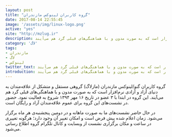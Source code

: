 ```yaml
---
layout: post
title: "گروه کاربران لینوکس مازندران"
date: 2017-08-14 22:55:45
image: '/assets/img/linux-logo.png'
active: "yes"
site: "http://mzlug.ir"
description: گروه کاربران گنو/لینوکس مازندران (مازلاگ) گروهی مستقل و متشکل از علاقه‌مندان به دنیای آزاد و آزادی نرم‌افزار است که به صورت مدون و با هماهنگی‌های قبلی گرد هم می‌آیند.
category: 'لاگ'
tags:
- مازندران
- لاگ
- لینوکس
twitter_text: گروه کاربران گنو/لینوکس مازندران (مازلاگ) گروهی مستقل و متشکل از علاقه‌مندان به دنیای آزاد و آزادی نرم‌افزار است که به صورت مدون و با هماهنگی‌های قبلی گرد هم می‌آیند.
introduction: گروه کاربران گنو/لینوکس مازندران (مازلاگ) گروهی مستقل و متشکل از علاقه‌مندان به دنیای آزاد و آزادی نرم‌افزار است که به صورت مدون و با هماهنگی‌های قبلی گرد هم می‌آیند.
---
```


گروه کاربران گنو/لینوکس مازندران (مازلاگ) گروهی مستقل و متشکل از علاقه‌مندان به دنیای آزاد و آزادی نرم‌افزار است که به صورت مدون و با هماهنگی‌های قبلی گرد هم می‌آیند.
این گروه در ابتدا با ۳ عضو در تاریخ ۱۶ مهر ۱۳۹۴ شروع به فعالیت نمود.
حضور در نشست‌های این گروه برای عموم علاقه‌مندان آزاد و رایگان است.

در حال حاضر نشست‌های ما به صورت ماهانه و در دومین پنجشنبه‌ی هر ماه برگزار می‌شود.
زمان اعلام شده پیش فرض است و امکان تغییر آن وجود دارد؛ هرگونه تغییری در ساعت و مکان برگزاری نشست از وبسایت و کانال تلگرام گروه اطلاع رسانی می‌شود.

